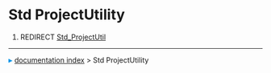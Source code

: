 # Std ProjectUtility
1.  REDIRECT [Std\_ProjectUtil](Std_ProjectUtil.md)



---
![](images/Right_arrow.png) [documentation index](../README.md) > Std ProjectUtility

